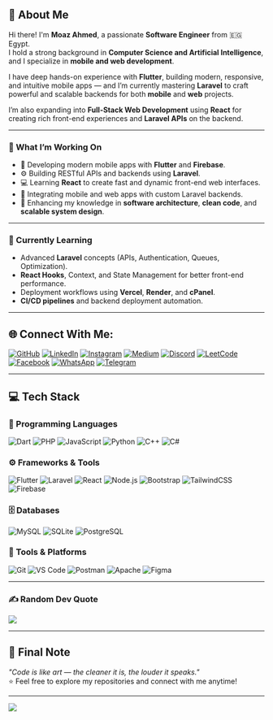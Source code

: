 ## 👋 About Me  

Hi there! I'm **Moaz Ahmed**, a passionate **Software Engineer** from 🇪🇬 Egypt.  
I hold a strong background in **Computer Science and Artificial Intelligence**, and I specialize in **mobile and web development**.  

I have deep hands-on experience with **Flutter**, building modern, responsive, and intuitive mobile apps — and I’m currently mastering **Laravel** to craft powerful and scalable backends for both **mobile** and **web** projects.  

I’m also expanding into **Full-Stack Web Development** using **React** for creating rich front-end experiences and **Laravel APIs** on the backend.

---

### 🎯 What I’m Working On
- 🚀 Developing modern mobile apps with **Flutter** and **Firebase**.  
- ⚙️ Building RESTful APIs and backends using **Laravel**.  
- 💻 Learning **React** to create fast and dynamic front-end web interfaces.  
- 🧩 Integrating mobile and web apps with custom Laravel backends.  
- 🧠 Enhancing my knowledge in **software architecture**, **clean code**, and **scalable system design**.

---

### 🌱 Currently Learning
- Advanced **Laravel** concepts (APIs, Authentication, Queues, Optimization).  
- **React Hooks**, Context, and State Management for better front-end performance.  
- Deployment workflows using **Vercel**, **Render**, and **cPanel**.  
- **CI/CD pipelines** and backend deployment automation.

---

## 🌐 Connect With Me:

[![GitHub](https://img.shields.io/badge/GitHub-100000?logo=github&logoColor=white)](https://github.com/moazahmed-official)
[![LinkedIn](https://img.shields.io/badge/LinkedIn-%230077B5.svg?logo=linkedin&logoColor=white)](https://linkedin.com/in/moaz-ahmed-b11829351)
[![Instagram](https://img.shields.io/badge/Instagram-%23E4405F.svg?logo=Instagram&logoColor=white)](https://www.instagram.com/m03az.ahmed)
[![Medium](https://img.shields.io/badge/Medium-12100E?logo=medium&logoColor=white)](https://medium.com/@moazahmed.official0)
[![Discord](https://img.shields.io/badge/Discord-%237289DA.svg?logo=discord&logoColor=white)](https://discord.gg/moazahmed.official)
[![LeetCode](https://img.shields.io/badge/LeetCode-FFA116?logo=leetcode&logoColor=white)](https://leetcode.com/u/moazahmed-official)
[![Facebook](https://img.shields.io/badge/Facebook-%231877F2.svg?logo=facebook&logoColor=white)](https://www.facebook.com/m03az.ahmedd/)
[![WhatsApp](https://img.shields.io/badge/WhatsApp-25D366?style=for-the-badge&logo=whatsapp&logoColor=white)](https://wa.me/201015036264)
[![Telegram](https://img.shields.io/badge/Telegram-2CA5E0?style=for-the-badge&logo=telegram&logoColor=white)](https://t.me/moazaa0939)


---

## 💻 Tech Stack

### 🧠 Programming Languages  
![Dart](https://img.shields.io/badge/dart-%230175C2.svg?style=for-the-badge&logo=dart&logoColor=white)
![PHP](https://img.shields.io/badge/php-%23777BB4.svg?style=for-the-badge&logo=php&logoColor=white)
![JavaScript](https://img.shields.io/badge/javascript-%23323330.svg?style=for-the-badge&logo=javascript&logoColor=%23F7DF1E)
![Python](https://img.shields.io/badge/python-3670A0?style=for-the-badge&logo=python&logoColor=ffdd54)
![C++](https://img.shields.io/badge/c++-%2300599C.svg?style=for-the-badge&logo=cplusplus&logoColor=white)
![C#](https://img.shields.io/badge/c%23-%23239120.svg?style=for-the-badge&logo=csharp&logoColor=white)

### ⚙️ Frameworks & Tools  
![Flutter](https://img.shields.io/badge/Flutter-%2302569B.svg?style=for-the-badge&logo=Flutter&logoColor=white)
![Laravel](https://img.shields.io/badge/laravel-%23FF2D20.svg?style=for-the-badge&logo=laravel&logoColor=white)
![React](https://img.shields.io/badge/react-%2320232a.svg?style=for-the-badge&logo=react&logoColor=%2361DAFB)
![Node.js](https://img.shields.io/badge/node.js-6DA55F?style=for-the-badge&logo=node.js&logoColor=white)
![Bootstrap](https://img.shields.io/badge/bootstrap-%23563D7C.svg?style=for-the-badge&logo=bootstrap&logoColor=white)
![TailwindCSS](https://img.shields.io/badge/tailwindcss-%2338B2AC.svg?style=for-the-badge&logo=tailwind-css&logoColor=white)
![Firebase](https://img.shields.io/badge/firebase-%23039BE5.svg?style=for-the-badge&logo=firebase)

### 🗄️ Databases  
![MySQL](https://img.shields.io/badge/mysql-4479A1.svg?style=for-the-badge&logo=mysql&logoColor=white)
![SQLite](https://img.shields.io/badge/sqlite-%2307405e.svg?style=for-the-badge&logo=sqlite&logoColor=white)
![PostgreSQL](https://img.shields.io/badge/postgresql-%23336791.svg?style=for-the-badge&logo=postgresql&logoColor=white)

### 🧰 Tools & Platforms  
![Git](https://img.shields.io/badge/git-%23F05033.svg?style=for-the-badge&logo=git&logoColor=white)
![VS Code](https://img.shields.io/badge/VSCode-007ACC?style=for-the-badge&logo=visual-studio-code&logoColor=white)
![Postman](https://img.shields.io/badge/Postman-FF6C37?style=for-the-badge&logo=postman&logoColor=white)
![Apache](https://img.shields.io/badge/apache-%23D42029.svg?style=for-the-badge&logo=apache&logoColor=white)
![Figma](https://img.shields.io/badge/Figma-%23F24E1E.svg?style=for-the-badge&logo=figma&logoColor=white)

---


### ✍️ Random Dev Quote
![](https://quotes-github-readme.vercel.app/api?type=horizontal&theme=tokyonight)

---


## 💬 Final Note  
*"Code is like art — the cleaner it is, the louder it speaks."*  
⭐️ Feel free to explore my repositories and connect with me anytime!

---

[![](https://visitcount.itsvg.in/api?id=moaz-ahmed&icon=0&color=1)](https://visitcount.itsvg.in)

<!-- Proudly created and personalized by Moaz Ahmed -->
